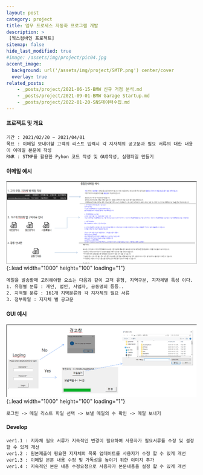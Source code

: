 ```yaml
---
layout: post
category: project
title: 업무 프로세스 자동화 프로그램 개발
description: >
 [웍스컴바인 프로젝트]
sitemap: false
hide_last_modified: true
#image: /assets/img/project/pic04.jpg
accent_image: 
  background: url('/assets/img/project/SMTP.png') center/cover
  overlay: true
related_posts:
    - _posts/project/2021-06-15-BMW 신규 거점 분석.md
    - _posts/project/2021-09-01-BMW Garage Startup.md
    - _posts/project/2022-01-20-SNS데이터수집.md
---
```

#### 프로젝트 및 개요
    기간 : 2021/02/20 ~ 2021/04/01
    목표 : 이메일 보내야할 고객의 리스트 입력시 각 지자체의 공고문과 필요 서류의 대한 내용이 이메일 본문에 작성
    RNR : STMP를 활용한 Pyhon 코드 작성 및 GUI작성, 실행파일 만들기
  

#### 이메일 예시
![Full-width image](/assets/img/project/SMTP_1.png){:.lead width="1000" height="100" loading="1"}

    메일을 발송할때 고려해야할 요소는 다음과 같이 고객 유형, 지역구분, 지자체별 특성 이다.
    1. 유형별 분류 : 개인, 법인, 사업자, 공동명의 등등..
    2. 지역별 분류 : 161개 지역분류와 각 지자체의 필요 서류
    3. 첨부파일 : 지자체 별 공고문

#### GUI 예시
![Full-width image](/assets/img/project/SMTP_2.png){:.lead width="1000" height="100" loading="1"}

    로그인 -> 메일 리스트 파일 선택 -> 보낼 메일의 수 확인 -> 메일 보내기

#### Develop
    ver1.1 : 지자체 필요 서류가 지속적인 변경이 필요하여 사용자가 필요서류를 수정 및 설정 할 수 있게 개선
    ver1.2 : 원본제출이 핑요한 지자체의 목록 업데이트를 사용자가 수정 할 수 있게 개선
    ver1.3 : 이메일 본문 내용 수정 및 가독성을 높이기 위한 이미지 추가
    ver1.4 : 지속적인 본문 내용 수정요청으로 사용자가 본문내용을 설정 할 수 있게 개선

